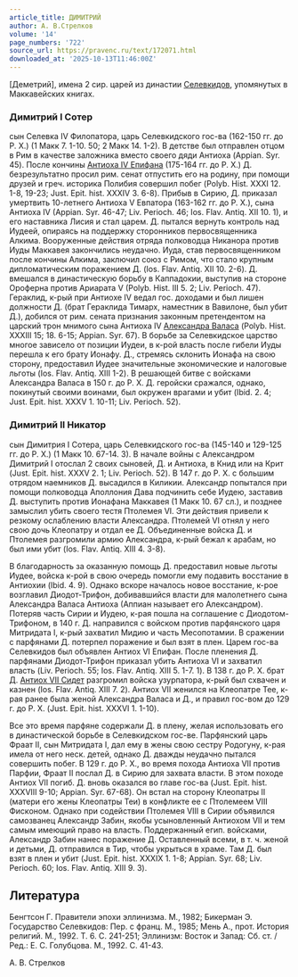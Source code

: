 ```yaml
---
article_title: ДИМИТРИЙ
author: А. В.Стрелков
volume: '14'
page_numbers: '722'
source_url: https://pravenc.ru/text/172071.html
downloaded_at: '2025-10-13T11:46:00Z'
---
```


[Деметрий], имена 2 сир. царей из династии [Селевкидов](https://pravenc.ru/text/Селевкиды.html), упомянутых в Маккавейских книгах.

### Димитрий I Сотер

сын Селевка IV Филопатора, царь Селевкидского гос-ва (162-150 гг. до Р. Х.) (1 Макк 7. 1-10. 50; 2 Макк 14. 1-2). В детстве был отправлен отцом в Рим в качестве заложника вместо своего дяди Антиоха (Appian. Syr. 45). После кончины [Антиоха IV Епифана](<https://pravenc.ru/text/Антиоха IV Епифана.html>) (175-164 гг. до Р. Х.) Д. безрезультатно просил рим. сенат отпустить его на родину, при помощи друзей и греч. историка Полибия совершил побег (Polyb. Hist. XXXI 12. 1-8, 19-23; Just. Epit. hist. XXXIV 3. 6-8). Прибыв в Сирию, Д. приказал умертвить 10-летнего Антиоха V Евпатора (163-162 гг. до Р. Х.), сына Антиоха IV (Appian. Syr. 46-47; Liv. Perioch. 46; Ios. Flav. Antiq. XII 10. 1), и его наставника Лисия и стал царем. Д. пытался вернуть контроль над Иудеей, опираясь на поддержку сторонников первосвященника Алкима. Вооруженные действия отряда полководца Никанора против Иуды Маккавея закончились неудачно. Иуда, став первосвященником после кончины Алкима, заключил союз с Римом, что стало крупным дипломатическим поражением Д. (Ios. Flav. Antiq. XII 10. 2-6). Д. вмешался в династическую борьбу в Каппадокии, выступив на стороне Ороферна против Ариарата V (Polyb. Hist. III 5. 2; Liv. Perioch. 47). Гераклид, к-рый при Антиохе IV ведал гос. доходами и был лишен должности Д. (брат Гераклида Тимарх, наместник в Вавилоне, был убит Д.), добился от рим. сената признания законным претендентом на царский трон мнимого сына Антиоха IV [Александра Валаса](<https://pravenc.ru/text/Александра Валаса.html>) (Polyb. Hist. XXXIII 15; 18. 6-15; Appian. Syr. 67). В борьбе за Селевкидское царство многое зависело от позиции Иудеи, в к-рой власть после гибели Иуды перешла к его брату Ионафу. Д., стремясь склонить Ионафа на свою сторону, предоставил Иудее значительные экономические и налоговые льготы (Ios. Flav. Antiq. XIII 1-2). В решающей битве с войсками Александра Валаса в 150 г. до Р. Х. Д. геройски сражался, однако, покинутый своими воинами, был окружен врагами и убит (Ibid. 2. 4; Just. Epit. hist. XXXV 1. 10-11; Liv. Perioch. 52).

### Димитрий II Никатор

сын Димитрия I Сотера, царь Селевкидского гос-ва (145-140 и 129-125 гг. до Р. Х.) (1 Maкк 10. 67-14. 3). В начале войны с Александром Димитрий I отослал 2 своих сыновей, Д. и Антиоха, в Книд или на Крит (Just. Epit. hist. XXXV 2. 1; Liv. Perioch. 52). В 147 г. до Р. Х. с большим отрядом наемников Д. высадился в Киликии. Александр попытался при помощи полководца Аполлония Дава подчинить себе Иудею, заставив Д. выступить против Ионафана Маккавея (1 Макк 10. 67 сл.), и позднее замыслил убить своего тестя Птолемея VI. Эти действия привели к резкому ослаблению власти Александра. Птолемей VI отнял у него свою дочь Клеопатру и отдал ее Д. Объединенные войска Д. и Птолемея разгромили армию Александра, к-рый бежал к арабам, но был ими убит (Ios. Flav. Antiq. XIII 4. 3-8).

В благодарность за оказанную помощь Д. предоставил новые льготы Иудее, войска к-рой в свою очередь помогли ему подавить восстание в Антиохии (Ibid. 4. 9). Однако вскоре началось новое восстание, к-рое возглавил Диодот-Трифон, добивавшийся власти для малолетнего сына Александра Валаса Антиоха (Аппиан называет его Александром). Потеряв часть Сирии и Иудею, к-рая пошла на соглашение с Диодотом-Трифоном, в 140 г. Д. направился с войском против парфянского царя Митридата I, к-рый захватил Мидию и часть Месопотамии. В сражении с парфянами Д. потерпел поражение и был взят в плен. Царем гос-ва Селевкидов был объявлен Антиох VI Епифан. После пленения Д. парфянами Диодот-Трифон приказал убить Антиоха VI и захватил власть (Liv. Perioch. 55; Ios. Flav. Antiq. XIII 5. 1-7. 1). В 138 г. до Р. Х. брат Д. [Антиох VII Сидет](<https://pravenc.ru/text/Антиох VII Сидет.html>) разгромил войска узурпатора, к-рый был схвачен и казнен (Ios. Flav. Antiq. XIII 7. 2). Антиох VII женился на Клеопатре Тее, к-рая ранее была женой Александра Валаса и Д., и правил гос-вом до 129 г. до Р. Х. (Just. Epit. hist. XXXVI 1. 1-10).

Все это время парфяне содержали Д. в плену, желая использовать его в династической борьбе в Селевкидском гос-ве. Парфянский царь Фраат II, сын Митридата I, дал ему в жены свою сестру Родогуну, к-рая имела от него неск. детей, однако Д. дважды неудачно пытался совершить побег. В 129 г. до Р. Х., во время похода Антиоха VII против Парфии, Фраат II послал Д. в Сирию для захвата власти. В этом походе Антиох VII погиб. Д. вновь оказался во главе гос-ва (Just. Epit. hist. XXXVIII 9-10; Appian. Syr. 67-68). Он встал на сторону Клеопатры II (матери его жены Клеопатры Теи) в конфликте ее с Птолемеем VIII Фисконом. Однако при содействии Птолемея VIII в Сирии объявился самозванец Александр Забин, якобы усыновленный Антиохом VII и тем самым имеющий право на власть. Поддержанный егип. войсками, Александр Забин нанес поражение Д. Оставленный всеми, в т. ч. женой и детьми, Д. отправился в Тир, чтобы укрыться в храме. Там Д. был взят в плен и убит (Just. Epit. hist. XXXIX 1. 1-8; Appian. Syr. 68; Liv. Perioch. 60; Ios. Flav. Antiq. XIII 9. 3).

## Литература

Бенгтсон Г. Правители эпохи эллинизма. М., 1982; Бикерман Э. Государство Селевкидов: Пер. с франц. М., 1985; Мень А., прот. История религий. М., 1992. T. 6. С. 241-251; Эллинизм: Восток и Запад: Сб. ст. / Ред.: Е. С. Голубцова. М., 1992. С. 41-43.

А. В.  Стрелков
